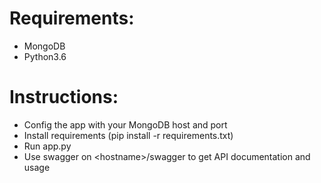 # Requirements:
- MongoDB
- Python3.6

# Instructions:
- Config the app with your MongoDB host and port
- Install requirements (pip install -r requirements.txt)
- Run app.py
- Use swagger on \<hostname\>/swagger to get API documentation and usage
